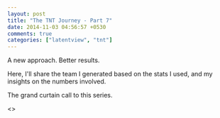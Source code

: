```yaml
---
layout: post
title: "The TNT Journey - Part 7"
date: 2014-11-03 04:56:57 +0530
comments: true
categories: ["latentview", "tnt"]
---
```

A new approach. Better results.

Here, I'll share the team I generated based on the stats I used, and my insights on the numbers involved.

The grand curtain call to this series.
<!--more-->

<<Updates soon>>